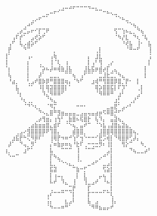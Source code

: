 ⠀⠀⠀⠀⠀⠀⠀⠀⠀⠀⠀⠀⠀⠀⠀⠀⠀⠀⠀⠀⠀⢀⣀⣠⡤⠤⠤⠤⢤⣀⡀⠀⠀⠀⠀⠀⠀⠀⠀⠀⠀⠀⠀⠀⠀⠀
⠀⠀⠀⠀⠀⠀⠀⠀⠀⠀⠀⠀⠀⠀⠀⠀⠀⣀⠤⠖⠊⠉⠀⠀⠀⠀⠀⠀⠀⠀⠉⠉⠒⠦⢄⣀⠀⠀⠀⠀⠀⠀⠀⠀⠀⠀
⠀⠀⠀⠀⠀⠀⠀⠀⠀⠀⠀⠀⠀⢀⡠⠖⠉⠁⠀⠀⠀⠀⠀⠀⠀⠀⠀⠀⠀⠀⠀⠀⠀⠀⠀⠈⠑⠦⣀⠀⠀⠀⠀⠀⠀⠀
⠀⠀⠀⠀⠀⠀⠀⠀⠀⠀⠀⢀⠴⠋⠀⠀⠀⠀⠀⠀⠀⠀⠀⠀⠀⠀⠀⠀⠀⠀⠀⠀⠀⠀⠀⠀⠀⠀⠈⠑⢦⡀⠀⠀⠀⠀
⠀⠀⠀⠀⠀⠀⠀⠀⠀⢀⡴⣉⡤⠖⠊⡏⢉⠟⠀⠀⠀⠀⠀⠀⠀⠀⠀⠀⠀⠀⠀⠀⠀⠀⠀⢫⠉⢱⠦⣄⡀⠙⢦⠀⠀⠀
⠀⠀⠀⠀⠀⠀⠀⠀⢠⠏⡞⠁⠀⣠⢞⡵⠋⠀⠀⠀⠀⠀⠀⠀⠀⠀⠀⠀⠀⠀⠀⠀⠀⠀⠀⠈⠳⡜⣇⠀⠙⢆⠈⢧⠀⠀
⠀⠀⠀⠀⠀⠀⠀⢠⠋⠀⢧⡠⣾⡵⠋⠀⠀⠀⠀⠀⠀⠀⠀⠀⠀⠀⠀⠀⠀⠀⠀⠀⠀⠀⠀⠀⠀⠘⢞⣧⠀⢸⠂⠀⣧⠀
⠀⠀⠀⠀⠀⠀⠀⡟⠀⠀⠀⠙⠉⠀⠀⠀⠀⠀⠀⡀⠀⠀⠀⠀⠀⠀⠀⠀⠀⠀⢀⡇⠀⠀⠀⠀⠀⠀⠈⠛⠒⠋⠀⠀⢸⠀
⠀⠀⠀⠀⠀⠀⢸⠁⠀⠀⠀⠀⢠⠄⠀⠀⠀⠀⢠⢷⠀⠀⠀⠀⠀⠀⠀⠀⡄⠀⣸⣇⠀⠀⠀⠀⠀⠀⠀⠀⠀⠀⠀⠀⢨⠀
⠀⠀⠀⠀⠀⠀⢸⠀⠀⠀⠀⠀⡆⠀⠀⢀⠀⠀⢸⠈⢇⠀⢰⠀⠀⠀⠀⠀⡇⢠⠃⢻⠀⢀⡔⠀⠀⠀⠀⠀⠀⠀⠀⠀⡇⠀
⠀⠀⠀⠀⠀⠀⠈⡆⠀⠀⠀⠀⡇⠀⠀⠈⡵⠦⡼⠶⢾⣷⣸⣧⠀⠀⠀⣸⣧⣯⡶⣾⡴⡏⢀⣄⠀⠀⠀⠀⠀⠀⠀⡇⠀⠀
⠀⠀⠀⠀⠀⠀⠀⢧⠀⠀⠀⠀⡇⠀⠀⡼⠁⠀⣀⣀⡀⠀⠉⠉⢦⠀⢠⠋⠉⠁⠀⣉⣸⣗⣉⡈⠳⣄⠀⠀⠀⠀⠀⡇⠀⠀
⠀⠀⠀⠀⠀⠀⠀⠘⣴⡀⠀⠀⢃⣠⠞⣿⡷⡿⠛⣿⣿⣿⢶⡄⠈⠳⠋⠀⠀⣰⢾⠛⢻⣿⣿⡿⣿⡈⡟⠂⠀⡇⠀⠀⠀⠀
⠀⠀⠀⠀⠀⠀⠀⠀⠀⣧⠀⠀⠈⠁⠀⠸⡇⢿⣽⣿⣿⣿⡇⠁⠀⠀⠀⠀⠀⠀⢿⡵⣿⣿⣯⡇⠏⡹⠁⠀⠀⢀⡇⠀⠀⠀
⠀⠀⠀⠀⠀⠀⠀⠀⠀⠘⡆⠀⠀⠀⠀⠀⠹⣌⠻⠿⠿⠋⠀⠀⠀⠀⠀⠀⠀⠀⠈⠻⠿⠿⠛⠀⣰⠃⠀⠀⠀⣠⠃⠀⠀⠀
⠀⠀⠀⠀⠀⠀⠀⠀⠀⠀⠘⢆⢀⡀⠀⠀⠀⠈⠳⣄⠀⠀⠀⠀⠀⠀⠀⠀⠀⠀⠀⠀⠀⠀⠀⣰⡃⠀⠀⢀⡜⠁⠀⠀⠀⠀
⠀⠀⠀⠀⠀⠀⠀⠀⠀⠀⠀⠈⠙⠑⢆⡀⠀⠈⠻⡍⠀⠀⠀⠀⠀⠒⠒⠂⠀⠀⠀⠀⠀⣀⣤⣟⠁⣠⠔⠃⠀⠀⠀⠀⠀⠀
⠀⠀⠀⠀⠀⠀⠀⠀⠀⠀⠀⠀⠀⠀⠀⠙⠢⣄⣿⠛⣻⣶⣤⣤⣤⣀⣠⣤⢤⣤⣴⡶⠫⠿⣿⡚⠋⠁⠀⠀⠀⠀⠀⠀⠀⠀
⠀⠀⠀⠀⠀⠀⠀⠀⠀⠀⠀⠀⠀⠀⢀⡴⢻⣶⡄⢰⢳⠃⢀⣷⣿⠦⢯⣿⡗⠀⢧⠹⡄⠀⣤⣽⢦⡀⠀⠀⠀⠀⠀⠀⠀⠀
⠀⠀⠀⠀⠀⠀⠀⠀⠀⠀⠀⠀⢀⣴⣷⣶⣶⣿⣄⣾⠏⠀⠈⠑⢦⡀⣤⠞⠉⠀⠈⠱⣧⢠⣼⣿⣦⣽⣦⡀⠀⠀⠀⠀⠀⠀
⠀⠀⠀⠀⠀⠀⠀⠀⠀⢀⣠⠔⣻⣿⣿⣿⡿⠟⢹⣿⡄⠀⠀⠀⣾⣿⣿⡀⠀⠀⠀⣸⣿⣿⢿⣿⣿⣿⣿⣿⢦⡀⠀⠀⠀⠀
⠀⠀⠀⠀⠀⠀⠀⠀⣰⣯⡟⠓⢍⠻⡿⠏⠁⠀⢸⢿⡟⠲⠶⠚⢱⠋⢲⠑⠒⠒⠊⣟⡩⢾⡇⠙⢿⣿⡿⢋⡼⡄⠀⠀⠀⠀
⠀⠀⠀⠀⠀⠀⠀⡼⠁⠀⠙⢤⡀⡻⠁⠀⠀⠀⡌⠶⣷⡶⠶⢦⠘⣗⠏⢀⠒⢒⣒⡻⠆⢸⡇⠀⠀⢻⡕⠉⠀⠀⠳⡀⠀⠀
⠀⠀⠀⠀⠀⠀⢰⡀⠀⠀⠀⣰⠋⠁⠀⠀⠀⠀⣧⠀⠀⠉⠉⠉⠀⢸⠀⠈⠉⠉⠀⠀⠀⣠⡇⠀⠀⠀⠀⠙⢦⣀⣀⡴⠃⠀
⠀⠀⠀⠀⠀⠀⠀⠑⠒⠉⠀⠀⠀⠀⠀⠀⠀⠀⡏⠳⣄⠀⠀⠀⠀⢸⠀⠀⠀⠀⠀⡠⠚⠁⡇⠀⠀⠀⠀⠀⠀⠀⠀⠀⠀⠀
⠀⠀⠀⠀⠀⠀⠀⠀⠀⠀⠀⠀⠀⠀⠀⠀⠀⠀⣇⡀⠈⠑⠢⣄⡀⠈⠁⠀⣀⠴⠋⠀⣀⣠⡇⠀⠀⠀⠀⠀⠀⠀⠀⠀⠀⠀
⠀⠀⠀⠀⠀⠀⠀⠀⠀⠀⠀⠀⠀⠀⠀⠀⠀⠀⣯⣽⠀⠀⠀⠀⠉⣷⠒⡋⠀⠀⠀⠀⢫⣵⡇⠀⠀⠀⠀⠀⠀⠀⠀⠀⠀⠀
⠀⠀⠀⠀⠀⠀⠀⠀⠀⠀⠀⠀⠀⠀⠀⠀⠀⠀⡇⢰⠤⡄⠀⠀⠀⡇⠀⣇⠀⠀⠀⡤⢦⠀⡇⠀⠀⠀⠀⠀⠀⠀⠀⠀⠀⠀
⠀⠀⠀⠀⠀⠀⠀⠀⠀⠀⠀⠀⠀⠀⠀⠀⠀⠀⠧⠞⠀⠹⣄⠀⢸⠀⠀⢹⣀⣠⠞⠀⠘⠦⡇⠀⠀⠀⠀⠀⠀⠀⠀⠀⠀⠀
⠀⠀⠀⠀⠀⠀⠀⠀⠀⠀⠀⠀⠀⠀⠀⠀⠀⠀⢀⠀⠀⣀⣀⣉⡟⠀⠀⠀⡏⠀⠀⠀⣀⡀⡇⠀⠀⠀⠀⠀⠀⠀⠀⠀⠀⠀
⠀⠀⠀⠀⠀⠀⠀⠀⠀⠀⠀⠀⠀⠀⠀⠀⠀⢠⠎⠉⠉⠉⠀⠈⡇⠀⠀⠀⡏⠉⠉⠉⠁⠉⢇⠀⠀⠀⠀⠀⠀⠀⠀⠀⠀⠀
⠀⠀⠀⠀⠀⠀⠀⠀⠀⠀⠀⠀⠀⠀⠀⠀⠀⢨⡄⠀⠀⠀⣆⣠⠇⠀⠀⠀⣧⠀⣠⠀⠀⠀⢸⡄⠀⠀⠀⠀⠀⠀⠀⠀⠀⠀
⠀⠀⠀⠀⠀⠀⠀⠀⠀⠀⠀⠀⠀⠀⠀⠀⠀⠈⠳⠤⠤⠶⠛⠁⠀⠀⠀⠀⠈⠻⠿⣦⣤⡤⠞⠀⠀⠀⠀⠀⠀⠀⠀⠀⠀⠀
